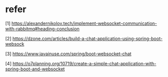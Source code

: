 # refer
[1] https://alexandernikolov.tech/implement-websocket-communication-with-rabbitmq#heading-conclusion

[2] https://dzone.com/articles/build-a-chat-application-using-spring-boot-websock

[3] https://www.javainuse.com/spring/boot-websocket-chat

[4] https://o7planning.org/10719/create-a-simple-chat-application-with-spring-boot-and-websocket